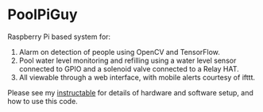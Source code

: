 # PoolPiGuy
Raspberry Pi based system for:

1. Alarm on detection of people using OpenCV and TensorFlow.
2. Pool water level monitoring and refilling using a water level sensor connected to GPIO and a solenoid valve connected to a Relay HAT.
3. All viewable through a web interface, with mobile alerts courtesy of ifttt.

Please see my [instructable](https://www.instructables.com/id/Pool-Pi-Guy-AI-Driven-Alarm-System-and-Pool-Monito/) for details of hardware and software setup, and how to use this code.
